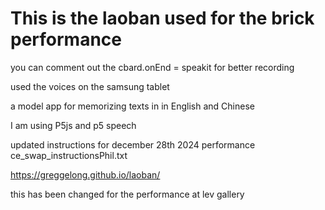 # This is the laoban used for the brick performance

you can comment out the cbard.onEnd = speakit   for better recording

used the voices on the samsung tablet

a model app for memorizing texts in in English and Chinese

I am using P5js and p5 speech

updated instructions for december 28th 2024 performance 
ce_swap_instructionsPhil.txt

https://greggelong.github.io/laoban/


this has been changed for the performance at lev gallery  
